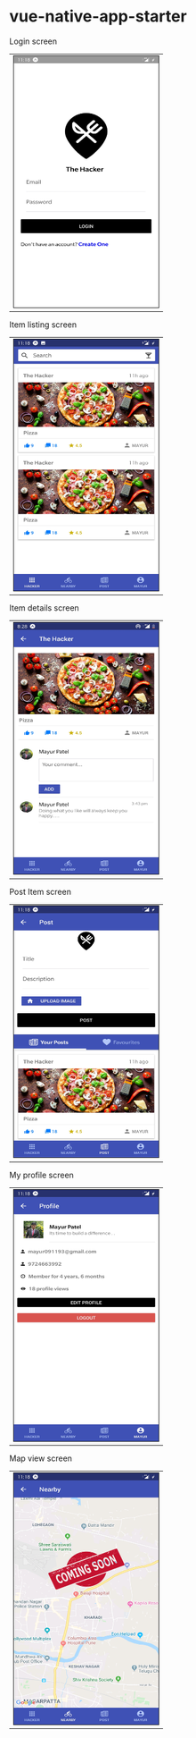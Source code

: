 # vue-native-app-starter

Login screen

<table><tr><td>
<img src="assets/Screenshot_20200206-111801.jpg" border="1" width="260px" height="450px" alt="Login screen"
	title="Login screen"  />
</td></tr></table>

Item listing screen

<table><tr><td>
<img src="assets/Screenshot_20200206-111808.jpg" border="1" width="260px" height="450px" alt="Item listing screen"
	title="Screenshot_20200206-111808.jpg"  />
</td></tr></table>

Item details screen

<table><tr><td>
<img src="assets/Screenshot_20200208-202814.jpg" border="1" width="260px" height="450px" alt="Item details screen"
	title="Item details screen"  />
</td></tr></table>
	
Post Item screen

<table><tr><td>
<img src="assets/Screenshot_20200206-111826.jpg" border="1" width="260px" height="450px" alt="Post Item screen"
	title="Post Item screen"  />
</td></tr></table>

My profile screen

<table><tr><td>
<img src="assets/Screenshot_20200206-111833.jpg" border="1" width="260px" height="450px" alt="My profile screen"
	title="My profile screen"  />
</td></tr></table>

Map view screen

<table><tr><td>
<img src="assets/Screenshot_20200206-111818.jpg" border="1" width="260px" height="450px" alt="Map view screen"
	title="Map view screen"  />
</td></tr></table>
